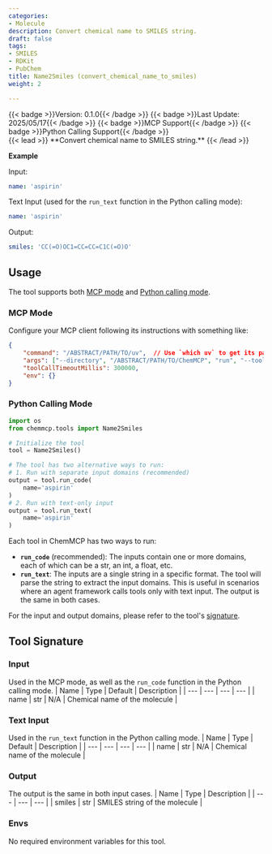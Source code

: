 ```yaml
---
categories:
- Molecule
description: Convert chemical name to SMILES string.
draft: false
tags:
- SMILES
- RDKit
- PubChem
title: Name2Smiles (convert_chemical_name_to_smiles)
weight: 2

---
```

<div style="display: flex; flex-wrap: wrap; gap: 0.75rem; align-items: center;">
  {{< badge >}}Version: 0.1.0{{< /badge >}}
  {{< badge >}}Last Update: 2025/05/17{{< /badge >}}
  {{< badge >}}MCP Support{{< /badge >}}
  {{< badge >}}Python Calling Support{{< /badge >}}
</div>
{{< lead >}}
**Convert chemical name to SMILES string.**
{{< /lead >}}

**Example**

Input:
```yaml
name: 'aspirin'
```

Text Input (used for the `run_text` function in the Python calling mode):
```yaml
name: 'aspirin'
```

Output:
```yaml
smiles: 'CC(=O)OC1=CC=CC=C1C(=O)O'
```

## Usage

The tool supports both [MCP mode](#mcp-mode) and [Python calling mode](#python-calling-mode).



### MCP Mode

Configure your MCP client following its instructions with something like:
```JSON
{
    "command": "/ABSTRACT/PATH/TO/uv",  // Use `which uv` to get its path
    "args": ["--directory", "/ABSTRACT/PATH/TO/ChemMCP", "run", "--tools", "Name2Smiles"],
    "toolCallTimeoutMillis": 300000,
    "env": {}
}
```

### Python Calling Mode

```python
import os
from chemmcp.tools import Name2Smiles

# Initialize the tool
tool = Name2Smiles()

# The tool has two alternative ways to run:
# 1. Run with separate input domains (recommended)
output = tool.run_code(
    name='aspirin'
)
# 2. Run with text-only input
output = tool.run_text(
    name='aspirin'
)
```


Each tool in ChemMCP has two ways to run:
- **`run_code`** (recommended): The inputs contain one or more domains, each of which can be a str, an int, a float, etc.
- **`run_text`**: The inputs are a single string in a specific format. The tool will parse the string to extract the input domains. This is useful in scenarios where an agent framework calls tools only with text input.
The output is the same in both cases.

For the input and output domains, please refer to the tool's [signature](#tool-signature).

## Tool Signature



### Input
Used in the MCP mode, as well as the `run_code` function in the Python calling mode.
| Name | Type | Default | Description |
| --- | --- | --- | --- |
| name | str | N/A | Chemical name of the molecule |

### Text Input
Used in the `run_text` function in the Python calling mode.
| Name | Type | Default | Description |
| --- | --- | --- | --- |
| name | str | N/A | Chemical name of the molecule |

### Output
The output is the same in both input cases.
| Name | Type | Description |
| --- | --- | --- |
| smiles | str | SMILES string of the molecule |

### Envs
No required environment variables for this tool.
